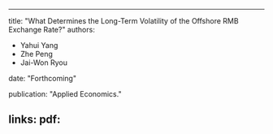 <!--
 * @Author: yahui Yang
 * @Description: 
 * @Date: 2022-07-17 11:41:55
 * @LastEditTime: 2022-07-17 11:41:57
 * @FilePath: /yahui_yang/content/publications/pub6 copy.md
-->

---

title: "What Determines the Long-Term Volatility of the Offshore RMB Exchange Rate?"
authors:

- Yahui Yang
- Zhe Peng
- Jai-Won Ryou

date: "Forthcoming"

publication: "Applied Economics."

links:
pdf: 
-----
